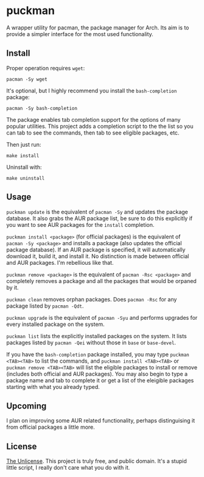 puckman
=======
A wrapper utility for pacman, the package manager for Arch.
Its aim is to provide a simpler interface for the most used functionality.

Install
-------
Proper operation requires `wget`:
```
pacman -Sy wget
```

It's optional, but I highly recommend you install the `bash-completion` package:
```
pacman -Sy bash-completion
```
The package enables tab completion support for the options of many popular utilities.
This project adds a completion script to the the list so you can tab to see the commands, then tab to see eligible packages, etc.

Then just run:
```
make install
```

Uninstall with:
```
make uninstall
```

Usage
-----
`puckman update` is the equivalent of `pacman -Sy` and updates the package database. It also grabs the AUR package list, be sure to do this explicitly if you want to see AUR packages for the `install` completion.

`puckman install <package>` (for official packages) is the equivalent of `pacman -Sy <package>`  and installs a package (also updates the official package database). If an AUR package is specified, it will automatically download it, build it, and install it. No distinction is made between official and AUR packages. I'm rebellious like that.

`puckman remove <package>` is the equivalent of `pacman -Rsc <package>` and completely removes a package and all the packages that would be orpaned by it.

`puckman clean` removes orphan packages. Does `pacman -Rsc` for any package listed by `pacman -Qdt`.

`puckman upgrade` is the equivalent of `pacman -Syu` and performs upgrades for every installed package on the system.

`puckman list` lists the explicitly installed packages on the system. It lists packages listed by `pacman -Qei` without those in `base` or `base-devel`.

If you have the `bash-completion` package installed, you may type `puckman <TAB><TAB>` to list the commands, and `puckman install <TAB><TAB>` or `puckman remove <TAB><TAB>` will list the eligible packages to install or remove (includes both official and AUR packages). You may also begin to type a package name and tab to complete it or get a list of the eleigible packages starting with what you already typed.

Upcoming
--------
I plan on improving some AUR related functionality, perhaps distinguising it from official packages a little more.

License
-------
[The Unlicense](http://unlicense.org/). This project is truly free, and public domain. It's a stupid little script, I really don't care what you do with it.